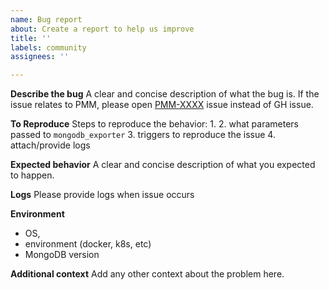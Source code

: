 ```yaml
---
name: Bug report
about: Create a report to help us improve
title: ''
labels: community
assignees: ''

---
```


**Describe the bug**
A clear and concise description of what the bug is. 
If the issue relates to PMM, please open [PMM-XXXX](https://jira.percona.com/projects/PMM/issues) issue instead of GH issue.

**To Reproduce**
Steps to reproduce the behavior:
1. 
2. what parameters passed to `mongodb_exporter`
3. triggers to reproduce the issue
4. attach/provide logs

**Expected behavior**
A clear and concise description of what you expected to happen.

**Logs**
Please provide logs when issue occurs

**Environment**
 - OS,
 - environment (docker, k8s, etc)
 - MongoDB version

**Additional context**
Add any other context about the problem here.
